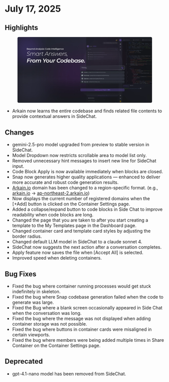 # July 17, 2025

## Highlights

<figure><img src="../../.gitbook/assets/image (49).png" alt=""><figcaption></figcaption></figure>

* Arkain now learns the entire codebase and finds related file contents to provide contextual answers in SideChat.



## Changes

* gemini-2.5-pro model upgraded from preview to stable version in SideChat.
* Model Dropdown now restricts scrollable area to model list only.
* Removed unnecessary hint messages to insert new line for SideChat input.
* Code Block Apply is now available immediately when blocks are closed.
* Snap now generates higher quality applications — enhanced to deliver more accurate and robust code generation results.
* [Arkain.io](http://arkain.io) domain has been changed to a region-specific format. (e.g., [arkain.io](http://arkain.io) → [ap-northeast-2.arkain.io](http://ap-northeast-2.arkain.io))
* Now displays the current number of registered domains when the \[+Add] button is clicked on the Container Settings page.
* Added a collapse/expand button to code blocks in Side Chat to improve readability when code blocks are long.
* Changed the page that you are taken to after you start creating a template to the My Templates page in the Dashboard page.
* Changed container card and template card styles by adjusting the border radius.
* Changed default LLM model in SideChat to a claude sonnet 4.
* SideChat now suggests the next action after a conversation completes.
* Apply feature now saves the file when \[Accept All] is selected.
* Improved speed when deleting containers.



## Bug Fixes

* Fixed the bug where container running processes would get stuck indefinitely in skeleton.
* Fixed the bug where Snap codebase generation failed when the code to generate was large.
* Fixed the Bug where a blank screen occasionally appeared in Side Chat when the conversation was long.
* Fixed the bug where the message was not displayed when adding container storage was not possible.
* Fixed the bug where buttons in container cards were misaligned in certain viewports.
* Fixed the bug where members were being added multiple times in Share Container on the Container Settings page.



## Deprecated

* gpt-4.1-nano model has been removed from SideChat.
